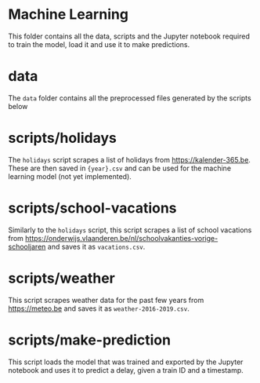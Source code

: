 # Machine Learning

This folder contains all the data, scripts and the Jupyter notebook required to train the model, load it and use it to make predictions.

# data
The `data` folder contains all the preprocessed files generated by the scripts below

# scripts/holidays
The `holidays` script scrapes a list of holidays from https://kalender-365.be. These are then saved in `{year}.csv` and can be used for the machine learning model (not yet implemented).

# scripts/school-vacations
Similarly to the `holidays` script, this script scrapes a list of school vacations from https://onderwijs.vlaanderen.be/nl/schoolvakanties-vorige-schooljaren and saves it as `vacations.csv`.

# scripts/weather
This script scrapes weather data for the past few years from https://meteo.be and saves it as `weather-2016-2019.csv`.

# scripts/make-prediction
This script loads the model that was trained and exported by the Jupyter notebook and uses it to predict a delay, given a train ID and a timestamp.